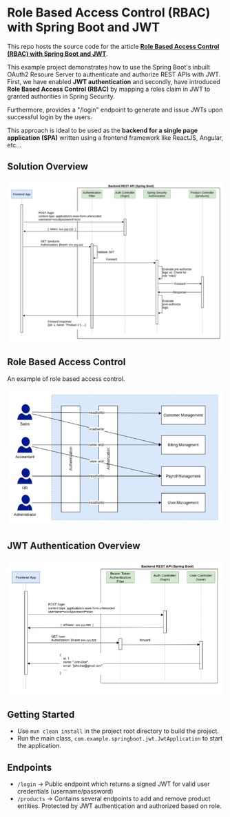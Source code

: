 # Role Based Access Control (RBAC) with Spring Boot and JWT

This repo hosts the source code for the article [**Role Based Access Control (RBAC) with Spring Boot and JWT**](https://medium.com/geekculture/role-based-access-control-rbac-with-spring-boot-and-jwt-bc20a8c51c15?source=github_source).

This example project demonstrates how to use the Spring Boot's inbuilt OAuth2 Resoure Server to authenticate and 
authorize REST APIs with JWT. First, we have enabled **JWT authentication** and secondly, have introduced 
**Role Based Access Control (RBAC)** by mapping a roles claim in JWT to granted authorities in Spring Security.

Furthermore, provides a "/login" endpoint to generate and issue JWTs upon
successful login by the users.

This approach is ideal to be used as the 
**backend for a single page application (SPA)** written using a frontend framework like
ReactJS, Angular, etc...

## Solution Overview

![Solution Overview](https://github.com/IMS94/spring-boot-jwt-authorization/blob/master/authorization_process.png?raw=true "Solution Overview")

## Role Based Access Control
An example of role based access control.

![RBAC Example](https://github.com/IMS94/spring-boot-jwt-authorization/blob/master/rbac_sample.png?raw=true "Solution Overview")

## JWT Authentication Overview

![Solution Overview](https://github.com/IMS94/spring-boot-jwt-authorization/blob/master/solution_overview.png?raw=true "Solution Overview")

## Getting Started

- Use `mvn clean install` in the project root directory to build the project. 
- Run the main class, `com.example.springboot.jwt.JwtApplication` to start the application.

## Endpoints

- `/login` -> Public endpoint which returns a signed JWT for valid user credentials (username/password)
- `/products` -> Contains several endpoints to add and remove product entities. Protected by JWT authentication and
authorized based on role.
